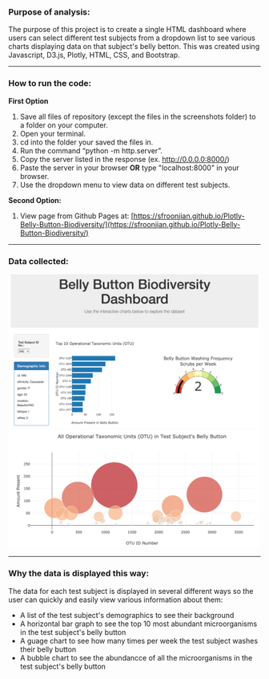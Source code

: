 ### Purpose of analysis:
The purpose of this project is to create a single HTML dashboard where users can select different test subjects from a dropdown list to see various charts displaying data on that subject's belly betton. This was created using Javascript, D3.js, Plotly, HTML, CSS, and Bootstrap.

---

### How to run the code:
**First Option**
1. Save all files of repository (except the files in the screenshots folder) to a folder on your computer.
1. Open your terminal.
1. cd into the folder your saved the files in.
1. Run the command “python -m http.server”.
1. Copy the server listed in the response (ex. http://0.0.0.0:8000/)
1. Paste the server in your browser **OR** type "localhost:8000" in your browser.
1. Use the dropdown menu to view data on different test subjects.
<!-- end of the list -->
**Second Option:**
1. View page from Github Pages at: [https://sfroonjian.github.io/Plotly-Belly-Button-Biodiversity/](https://sfroonjian.github.io/Plotly-Belly-Button-Biodiversity/)

---

### Data collected:
![](screenshots/screenshot1.png)
![](screenshots/screenshot2.png)

---

### Why the data is displayed this way:
The data for each test subject is displayed in several different ways so the user can quickly and easily view various information about them:
* A list of the test subject's demographics to see their background
* A horizontal bar graph to see the top 10 most abundant microorganisms in the test subject's belly button
* A guage chart to see how many times per week the test subject washes their belly button
* A bubble chart to see the abundancce of all the microorganisms in the test subject's belly button
